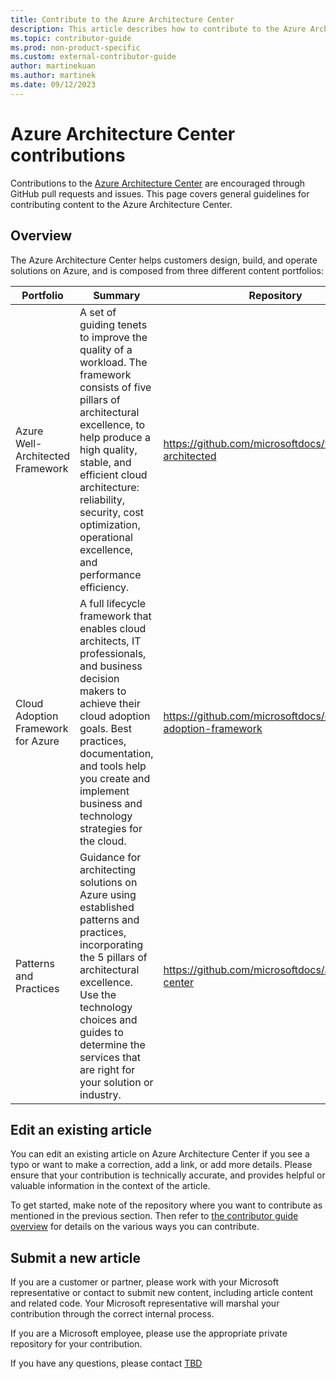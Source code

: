 ```yaml
---
title: Contribute to the Azure Architecture Center
description: This article describes how to contribute to the Azure Architecture Center.
ms.topic: contributor-guide
ms.prod: non-product-specific
ms.custom: external-contributor-guide
author: martinekuan
ms.author: martinek
ms.date: 09/12/2023
---
```


# Azure Architecture Center contributions

Contributions to the [Azure Architecture Center](/azure/architecture) are encouraged through GitHub pull requests and issues. This page covers general guidelines for contributing content to the Azure Architecture Center.

## Overview

The Azure Architecture Center helps customers design, build, and operate solutions on Azure, and is composed from three different content portfolios:

| Portfolio | Summary | Repository |
|-----------|---------|------------|
| Azure Well-Architected Framework | A set of guiding tenets to improve the quality of a workload. The framework consists of five pillars of architectural excellence, to help produce a high quality, stable, and efficient cloud architecture: reliability, security, cost optimization, operational excellence, and performance efficiency. | https://github.com/microsoftdocs/well-architected |
| Cloud Adoption Framework for Azure | A full lifecycle framework that enables cloud architects, IT professionals, and business decision makers to achieve their cloud adoption goals. Best practices, documentation, and tools help you create and implement business and technology strategies for the cloud. | https://github.com/microsoftdocs/cloud-adoption-framework |
| Patterns and Practices | Guidance for architecting solutions on Azure using established patterns and practices, incorporating the 5 pillars of architectural excellence. Use the technology choices and guides to determine the services that are right for your solution or industry. | https://github.com/microsoftdocs/architecture-center | 

## Edit an existing article

You can edit an existing article on Azure Architecture Center if you see a typo or want to make a correction, add a link, or add more details. Please ensure that your contribution is technically accurate, and provides helpful or valuable information in the context of the article. 

To get started, make note of the repository where you want to contribute as mentioned in the previous section. Then refer to [the contributor guide overview](../index.md) for details on the various ways you can contribute.

## Submit a new article

If you are a customer or partner, please work with your Microsoft representative or contact to submit new content, including article content and related code. Your Microsoft representative will marshal your contribution through the correct internal process.

If you are a Microsoft employee, please use the appropriate private repository for your contribution.

If you have any questions, please contact [TBD](mailto:tbd@microsoft.com)
